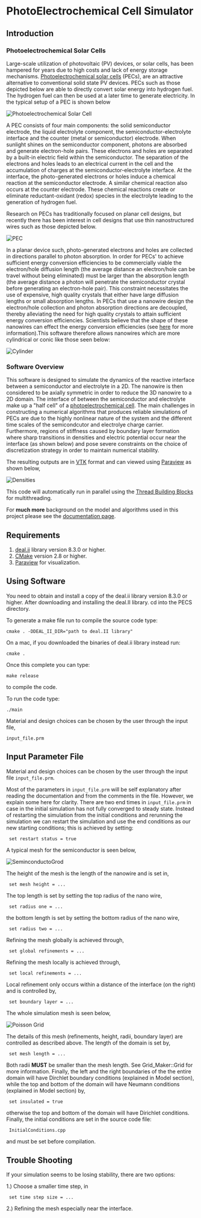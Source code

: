# PhotoElectrochemical Cell Simulator
## Introduction

### Photoelectrochemical Solar Cells

Large-scale utilization of photovoltaic (PV) devices, or solar cells, has been hampered 
for years due to high costs and lack of energy storage mechanisms.  <a href="https://en.wikipedia.org/wiki/Photoelectrochemical_cell">Photoelectrochemical solar cells</a>  (PECs), are an attractive alternative to conventional solid state PV devices.  PECs such as those depicted below are able to directly convert solar energy into hydrogen fuel.  The hydrogen fuel can then be used at a later time to generate electricity. In the typical setup of a PEC is shown below

![Photoelectrochemical Solar Cell](./Documentation/images/PEC.png)

A PEC consists of four main components: the solid semiconductor electrode, the liquid electrolyte component, the semiconductor-electrolyte interface and the counter (metal or semiconductor) electrode.  When sunlight shines on the semiconductor component, photons are absorbed and generate electron-hole pairs. These electrons and holes are separated by a built-in electric field within the semiconductor. The separation of the electrons and holes leads to an electrical current in the cell and the accumulation of charges at the semiconductor-electrolyte interface.  At the interface, the photo-generated electrons or holes induce a chemical reaction at the semiconductor electrode. A similar chemical reaction also occurs at the counter electrode. These chemical reactions create or eliminate reductant-oxidant (redox) species in the electrolyte leading to the generation of hydrogen fuel.  

Research on PECs has traditionally focused on planar cell designs, but recently there has been interest in cell designs that use thin nanostructured wires such as those depicted below.

![PEC](./Documentation/images/planar_vs_wire-eps-converted-to.png)

In a planar device such, photo-generated electrons and holes are collected in directions parallel to photon absorption. In order for PECs' to achieve sufficient energy conversion efficiencies to be commercially viable the electron/hole diffusion length (the average distance an electron/hole can be travel without being eliminated) must be larger than the absorption length (the average distance a photon will penetrate the semiconductor crystal before generating an electron-hole pair). This constraint necessitates the use of expensive, high quality crystals that either have large diffusion lengths or small absorption lengths. In PECs that use a nanowire design the electron/hole collection and photon absorption directions are  decoupled, thereby alleviating the need for high quality crystals to attain sufficient energy  conversion efficiencies.  Scientists believe that the shape of these nanowires can effect  the energy conversion efficiencies (see <a href="http://pubs.rsc.org/en/content/articlelanding/2012/ee/c1ee02518j#!divAbstract">here</a> for more information).This software therefore allows nanowires which are more cylindrical or conic like those seen below:


![Cylinder](./Documentation/images/Cylinder.png)

### Software Overview

This software is designed to simulate the dynamics of the reactive interface between a semiconductor and electrolyte in a 2D. The nanowire is then considered to be axially symmetric in order to reduce the 3D nanowire to a 2D domain. The interface of between the semiconductor and electrolyte make up a "half cell" of a  <a href="https://en.wikipedia.org/wiki/Photoelectrochemical_cell">photoelectrochemical cell</a>. The main challenges in constructing a numerical algorithms that produces reliable simulations of PECs are due to the highly nonlinear nature of the system and the different time scales of the semicondcutor and electrolye charge carrier.  Furthermore, regions of stiffness caused by boundary layer formation where sharp transitions in densities and electric potential occur near the interface (as shown below) and pose severe constraints on the choice of discretization strategy in order to maintain numerical stability.

The resulting outputs are in <a href="http://www.vtk.org/">VTK</a> format and can viewed using <a href="http://www.paraview.org/">Paraview</a> as shown below,

![Densities](./Documentation/images/densities_bias_0.png)


This code will automatically run in parallel using the  <a href="https://www.threadingbuildingblocks.org/">Thread Building Blocks</a> for multithreading.

For **much more** background on the model and algorithms used in this project please see the  <a href="http://mdh266.github.io/PECS/">documentation page</a>.



## Requirements

1. <a href="dealii.org">deal.ii</a> library version 8.3.0 or higher.
2. <a href="https://cmake.org/">CMake</a> version 2.8 or higher. 
2. <a href="http://www.paraview.org/">Paraview</a> for visualization.

## Using Software

You need to obtain and install a copy of the deal.ii library version 8.3.0 or higher. 
After downloading and installing the deal.II library. cd into the PECS directory.

To generate a make file run to compile the source code type:

	cmake . -DDEAL_II_DIR="path to deal.II library"	

On a mac, if you downloaded the binaries of deal.ii library instead run:

	cmake .

Once this complete you can type:

	make release	

to compile the code.

To run the code type:

	./main	


Material and design choices can be chosen by the user through the input file,

	input_file.prm	


## Input Parameter File


Material and design choices can be chosen by the user through the input file
<code>input_file.prm</code>.

Most of the parameters in <code>input_file.prm</code> will be self explanatory after reading the documentation and from the comments in the file. However, we explain some here for clarity.  There are two end times in <code>input_file.prm</code> in case in the initial simulation has not fully converged to steady state. Instead of restarting the simulation from the initial conditions and rerunning the simulation we can restart the simulation and use the end conditions as our new starting conditions; this is achieved by setting:

<code> set restart status     = true</code>

A typical mesh for the semiconductor is seen below,

![SeminconductoGrod](./Documentation/images/semiconductor-grid.png)

The height of the mesh is the length of the nanowire and is set in,

<code>  set mesh height    = ... </code>

The top length is set by setting the top radius of the nano wire,

<code>  set radius one     =  ... </code>

the bottom length is set by setting the bottom radius of the nano wire,

<code>  set radius two     =  ... </code>

Refining the mesh globally is achieved through,

<code> set global refinements = ... </code>

Refining the mesh locally is achieved through,

<code> set local refinements  = ... </code>

Local refinement only occurs within a distance of the interface (on the right) and is controlled by,

<code> set boundary layer = ... </code>

The whole simulation mesh is seen below, 

![Poisson Grid](./Documentation/images/Poisson-grid.png)

The details of this mesh (refinements, height, radii, boundary layer) are controlled as described above. 
The length of the domain is set by,

<code>  set mesh length    = ... </code>

Both radii **MUST** be smaller than the mesh length. See Grid_Maker::Grid for more information.  Finally, the left and the right boundaries of the the entire domain will have Dirchlet boundary conditions (explained in Model section), while the top and bottom of the domain will have Neumann conditions (explained in Model section) by,


<code>  set insulated    = true </code>

otherwise the top and bottom of the domain will have Dirichlet conditions.  Finally, the
initial conditions are set in the source code file:

<code> InitialConditions.cpp </code>

and must be set before compilation.

## Trouble Shooting

If your simulation seems to be losing stability, there are two options:

1.) Choose a smaller time step, in 

<code>  set time step size     = ... </code>

2.) Refining the mesh especially near the interface.
